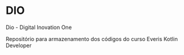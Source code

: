# DIO
Dio - Digital Inovation One

Repositório para armazenamento dos códigos do curso Everis Kotlin Developer
